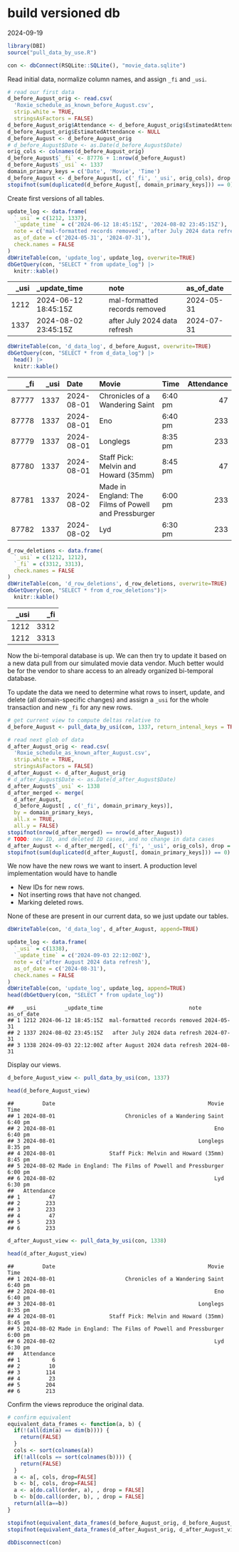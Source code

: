 build versioned db
================
2024-09-19

``` r
library(DBI)
source("pull_data_by_use.R")
```

``` r
con <- dbConnect(RSQLite::SQLite(), "movie_data.sqlite")
```

Read initial data, normalize column names, and assign `_fi` and `_usi`.

``` r
# read our first data
d_before_August_orig <- read.csv(
  'Roxie_schedule_as_known_before_August.csv', 
  strip.white = TRUE, 
  stringsAsFactors = FALSE)
d_before_August_orig$Attendance <- d_before_August_orig$EstimatedAttendance
d_before_August_orig$EstimatedAttendance <- NULL
d_before_August <- d_before_August_orig
# d_before_August$Date <- as.Date(d_before_August$Date)
orig_cols <- colnames(d_before_August_orig)
d_before_August$`_fi` <- 87776 + 1:nrow(d_before_August)
d_before_August$`_usi` <- 1337
domain_primary_keys = c('Date', 'Movie', 'Time')
d_before_August <- d_before_August[, c('_fi', '_usi', orig_cols), drop = FALSE]
stopifnot(sum(duplicated(d_before_August[, domain_primary_keys])) == 0)
```

Create first versions of all tables.

``` r
update_log <- data.frame(
  `_usi` = c(1212, 1337),
  `_update_time` = c('2024-06-12 18:45:15Z', '2024-08-02 23:45:15Z'),
  note = c('mal-formatted records removed', 'after July 2024 data refresh'),
  as_of_date = c('2024-05-31', '2024-07-31'),
  check.names = FALSE
)
dbWriteTable(con, 'update_log', update_log, overwrite=TRUE)
dbGetQuery(con, "SELECT * from update_log") |>
  knitr::kable()
```

| \_usi | \_update_time        | note                          | as_of_date |
|------:|:---------------------|:------------------------------|:-----------|
|  1212 | 2024-06-12 18:45:15Z | mal-formatted records removed | 2024-05-31 |
|  1337 | 2024-08-02 23:45:15Z | after July 2024 data refresh  | 2024-07-31 |

``` r
dbWriteTable(con, 'd_data_log', d_before_August, overwrite=TRUE)
dbGetQuery(con, "SELECT * from d_data_log") |>
  head() |>
  knitr::kable()
```

|  \_fi | \_usi | Date       | Movie                                                | Time    | Attendance |
|------:|------:|:-----------|:-----------------------------------------------------|:--------|-----------:|
| 87777 |  1337 | 2024-08-01 | Chronicles of a Wandering Saint                      | 6:40 pm |         47 |
| 87778 |  1337 | 2024-08-01 | Eno                                                  | 6:40 pm |        233 |
| 87779 |  1337 | 2024-08-01 | Longlegs                                             | 8:35 pm |        233 |
| 87780 |  1337 | 2024-08-01 | Staff Pick: Melvin and Howard (35mm)                 | 8:45 pm |         47 |
| 87781 |  1337 | 2024-08-02 | Made in England: The Films of Powell and Pressburger | 6:00 pm |        233 |
| 87782 |  1337 | 2024-08-02 | Lyd                                                  | 6:30 pm |        233 |

``` r
d_row_deletions <- data.frame(
  `_usi` = c(1212, 1212),
  `_fi` = c(3312, 3313),
  check.names = FALSE
)
dbWriteTable(con, 'd_row_deletions', d_row_deletions, overwrite=TRUE)
dbGetQuery(con, "SELECT * from d_row_deletions")|>
  knitr::kable()
```

| \_usi | \_fi |
|------:|-----:|
|  1212 | 3312 |
|  1212 | 3313 |

Now the bi-temporal database is up. We can then try to update it based
on a new data pull from our simulated movie data vendor. Much better
would be for the vendor to share access to an already organized
bi-temporal database.

To update the data we need to determine what rows to insert, update, and
delete (all domain-specific changes) and assign a `_usi` for the whole
transaction and new `_fi` for any new rows.

``` r
# get current view to compute deltas relative to
d_before_August <- pull_data_by_usi(con, 1337, return_intenal_keys = TRUE)
```

``` r
# read next glob of data
d_after_August_orig <- read.csv(
  'Roxie_schedule_as_known_after_August.csv', 
  strip.white = TRUE, 
  stringsAsFactors = FALSE)
d_after_August <- d_after_August_orig
# d_after_August$Date <- as.Date(d_after_August$Date)
d_after_August$`_usi` <- 1338
d_after_merged <- merge(
  d_after_August, 
  d_before_August[ , c('_fi', domain_primary_keys)], 
  by = domain_primary_keys,
  all.x = TRUE,
  all.y = FALSE)
stopifnot(nrow(d_after_merged) == nrow(d_after_August))
# TODO: new ID, and deleted ID cases, and no change in data cases
d_after_August <- d_after_merged[, c('_fi', '_usi', orig_cols), drop = FALSE]
stopifnot(sum(duplicated(d_after_August[, domain_primary_keys])) == 0)
```

We now have the new rows we want to insert. A production level
implementation would have to handle

- New IDs for new rows.
- Not inserting rows that have not changed.
- Marking deleted rows.

None of these are present in our current data, so we just update our
tables.

``` r
dbWriteTable(con, 'd_data_log', d_after_August, append=TRUE)
```

``` r
update_log <- data.frame(
  `_usi` = c(1338),
  `_update_time` = c('2024-09-03 22:12:00Z'),
  note = c('after August 2024 data refresh'),
  as_of_date = c('2024-08-31'),
  check.names = FALSE
)
dbWriteTable(con, 'update_log', update_log, append=TRUE)
head(dbGetQuery(con, "SELECT * from update_log"))
```

    ##   _usi         _update_time                           note as_of_date
    ## 1 1212 2024-06-12 18:45:15Z  mal-formatted records removed 2024-05-31
    ## 2 1337 2024-08-02 23:45:15Z   after July 2024 data refresh 2024-07-31
    ## 3 1338 2024-09-03 22:12:00Z after August 2024 data refresh 2024-08-31

Display our views.

``` r
d_before_August_view <- pull_data_by_usi(con, 1337)
```

``` r
head(d_before_August_view)
```

    ##         Date                                                Movie    Time
    ## 1 2024-08-01                      Chronicles of a Wandering Saint 6:40 pm
    ## 2 2024-08-01                                                  Eno 6:40 pm
    ## 3 2024-08-01                                             Longlegs 8:35 pm
    ## 4 2024-08-01                 Staff Pick: Melvin and Howard (35mm) 8:45 pm
    ## 5 2024-08-02 Made in England: The Films of Powell and Pressburger 6:00 pm
    ## 6 2024-08-02                                                  Lyd 6:30 pm
    ##   Attendance
    ## 1         47
    ## 2        233
    ## 3        233
    ## 4         47
    ## 5        233
    ## 6        233

``` r
d_after_August_view <- pull_data_by_usi(con, 1338)
```

``` r
head(d_after_August_view)
```

    ##         Date                                                Movie    Time
    ## 1 2024-08-01                      Chronicles of a Wandering Saint 6:40 pm
    ## 2 2024-08-01                                                  Eno 6:40 pm
    ## 3 2024-08-01                                             Longlegs 8:35 pm
    ## 4 2024-08-01                 Staff Pick: Melvin and Howard (35mm) 8:45 pm
    ## 5 2024-08-02 Made in England: The Films of Powell and Pressburger 6:00 pm
    ## 6 2024-08-02                                                  Lyd 6:30 pm
    ##   Attendance
    ## 1          6
    ## 2         10
    ## 3        114
    ## 4         23
    ## 5        204
    ## 6        213

Confirm the views reproduce the original data.

``` r
# confirm equivalent
equivalent_data_frames <- function(a, b) {
  if(!(all(dim(a) == dim(b)))) {
    return(FALSE)
  }
  cols <- sort(colnames(a))
  if(!all(cols == sort(colnames(b)))) {
    return(FALSE)
  }
  a <- a[, cols, drop=FALSE]
  b <- b[, cols, drop=FALSE]
  a <- a[do.call(order, a), , drop = FALSE]
  b <- b[do.call(order, b), , drop = FALSE]
  return(all(a==b))
}
```

``` r
stopifnot(equivalent_data_frames(d_before_August_orig, d_before_August_view[ , orig_cols]))
stopifnot(equivalent_data_frames(d_after_August_orig, d_after_August_view[ , orig_cols]))
```

``` r
dbDisconnect(con)
```
